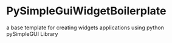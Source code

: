 # PySimpleGuiWidgetBoilerplate
a base template for creating widgets applications using python pySimpleGUI Library
